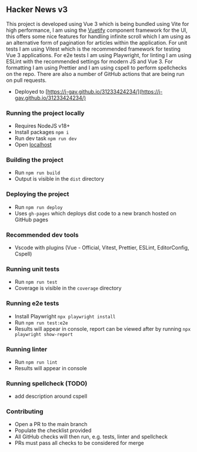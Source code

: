 ## Hacker News v3

 This project is developed using Vue 3 which is being bundled using Vite for high performance, I am using the [Vuetify](https://vuetifyjs.com/en/) component framework for the UI, this offers some nice features for handling infinite scroll which I am using as an alternative form of pagination for articles within the application. For unit tests I am using Vitest which is the recommended framework for testing Vue 3 applications. For e2e tests I am using Playwright, for linting I am using ESLint with the recommended settings for modern JS and Vue 3. For formatting I am using Prettier and I am using cspell to perform spellchecks on the repo. There are also a number of GitHub actions that are being run on pull requests.

 - Deployed to [https://j-gav.github.io/31233424234/](https://j-gav.github.io/31233424234/)
 
### Running the project locally

 - Requires NodeJS v18+
 - Install packages `npm i`
 - Run dev task `npm run dev`
 - Open [localhost](http://localhost:3000/)

### Building the project
- Run `npm run build`
- Output is visible in the `dist` directory

### Deploying the project
- Run `npm run deploy`
- Uses `gh-pages` which deploys dist code to a new branch hosted on GitHub pages 

### Recommended dev tools
- Vscode with plugins (Vue - Official, Vitest, Prettier, ESLint, EditorConfig, Cspell)

### Running unit tests
- Run `npm run test`
- Coverage is visible in the `coverage` directory

### Running e2e tests
- Install Playwright `npx playwright install`
- Run `npm run test:e2e`
- Results will appear in console, report can be viewed after by running `npx playwright show-report`

### Running linter
- Run `npm run lint`
- Results will appear in console

### Running spellcheck (TODO)
- add description around cspell

### Contributing
- Open a PR to the main branch
- Populate the checklist provided
- All GitHub checks will then run, e.g. tests, linter and spellcheck
- PRs must pass all checks to be considered for merge